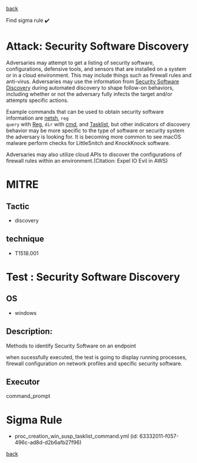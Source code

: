 
[back](../index.md)

Find sigma rule :heavy_check_mark: 

# Attack: Security Software Discovery 

Adversaries may attempt to get a listing of security software, configurations, defensive tools, and sensors that are installed on a system or in a cloud environment. This may include things such as firewall rules and anti-virus. Adversaries may use the information from [Security Software Discovery](https://attack.mitre.org/techniques/T1518/001) during automated discovery to shape follow-on behaviors, including whether or not the adversary fully infects the target and/or attempts specific actions.

Example commands that can be used to obtain security software information are [netsh](https://attack.mitre.org/software/S0108), <code>reg query</code> with [Reg](https://attack.mitre.org/software/S0075), <code>dir</code> with [cmd](https://attack.mitre.org/software/S0106), and [Tasklist](https://attack.mitre.org/software/S0057), but other indicators of discovery behavior may be more specific to the type of software or security system the adversary is looking for. It is becoming more common to see macOS malware perform checks for LittleSnitch and KnockKnock software.

Adversaries may also utilize cloud APIs to discover the configurations of firewall rules within an environment.(Citation: Expel IO Evil in AWS)

# MITRE
## Tactic
  - discovery


## technique
  - T1518.001


# Test : Security Software Discovery
## OS
  - windows


## Description:
Methods to identify Security Software on an endpoint

when sucessfully executed, the test is going to display running processes, firewall configuration on network profiles
and specific security software.


## Executor
command_prompt

# Sigma Rule
 - proc_creation_win_susp_tasklist_command.yml (id: 63332011-f057-496c-ad8d-d2b6afb27f96)



[back](../index.md)
